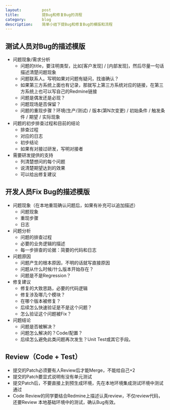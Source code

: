 ```yaml
---
layout:         post
title:          提Bug和修复Bug的流程
category:       blog
description:    简单小结下提Bug和修复Bug的模版和流程
---
```


## 测试人员对Bug的描述模版
- 问题现象/需求分析
	- 问题的title，要注明类型，比如[客户发现] / [内部发现]，然后尽量一句话描述清楚问题现象
	- 问题联系人。写明如果对问题有疑问，找谁确认？
	- 如果第三方系统上面也有记录，那就写上第三方系统对应的链接，在第三方系统上也可以写自己的Redmine链接
	- 问题是偶发还是必现？
	- 问题现场是否保留？
	- 问题的重现步骤？环境(生产/测试) / 版本(第N次变更) / 初始条件 / 触发条件 / 期望 / 实际现象
- 问题的初步排查过程和目前的结论
	- 排查过程
	- 对应的日志
	- 初步结论
	- 如果有对接过研发，写明对接者
- 需要研发提供的支持
	- 列清楚想问的每个问题
	- 说清楚期望达到的效果
	- 可以给出修复建议

## 开发人员Fix Bug的描述模版
- 问题现象（在本地重现确认问题后，如果有补充可以追加描述）
	- 问题现象
	- 重现步骤
	- 日志
- 问题分析
	- 问题的排查过程
	- 必要的业务逻辑的描述
	- 每一步排查的论据：简要的代码和日志
- 问题原因
	- 问题产生的根本原因，不明的话就写直接原因
	- 问题从什么时候/什么版本开始存在？
	- 问题是不是Regression？
- 修复建议
	- 修复的大致思路，必要的代码逻辑
	- 修复涉及哪几个模块？
	- 在哪个版本被修复？
	- 后续怎么快速验证是不是这个问题？
	- 怎么验证这个问题被Fix？
- 问题结论
	- 问题是否被解决？
	- 问题怎么解决的？Code/配置？
	- 后续怎么避免此类问题再次发生？Unit Test或其它手段。

## Review（Code + Test）
- 提交的Patch必须要有人Review后才能Merge，不能给自己+2
- 提交的Patch要显式说明有没有单元测试
- 提交Patch后，不要直接上到预生成环境，先在本地环境集成测试环境中测试通过
- Code Review的同学要结合Redmine上描述认真review，不仅review代码，还要Review 本地基础环境中的测试，确认Bug有效。